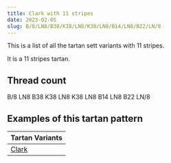 ```yaml
---
title: Clark with 11 stripes
date: 2023-02-05
slug: B/8/LN8/B38/K38/LN8/K38/LN8/B14/LN8/B22/LN/8
---
```

This is a list of all the tartan sett variants with 11 stripes.

It is a 11 stripes tartan.


## Thread count
B/8 LN8 B38 K38 LN8 K38 LN8 B14 LN8 B22 LN/8

## Examples of this tartan pattern

| Tartan Variants |
|---------------|
| [Clark](/variants/b/8/ln8/b38/k38/ln8/k38/ln8/b14/ln8/b22/ln/8-b304080-k000000-lne0e0e0)||
